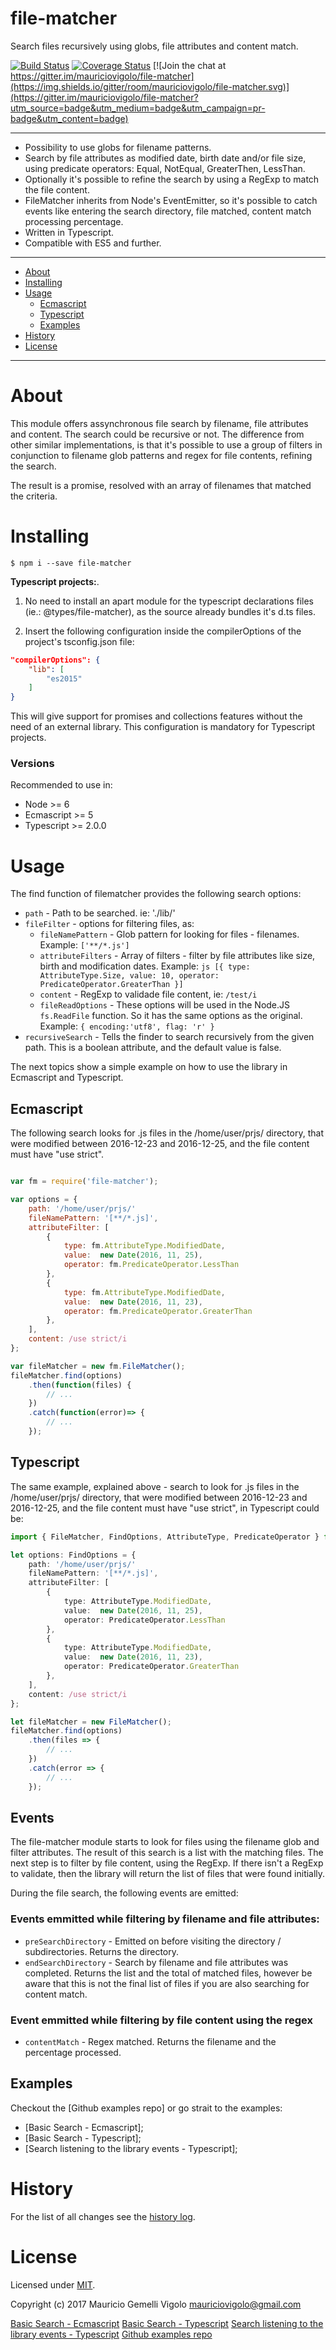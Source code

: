 file-matcher
=====================
Search files recursively using globs, file attributes and content match.


[![Build Status](https://travis-ci.org/mauriciovigolo/file-matcher.svg?branch=master)](https://travis-ci.org/mauriciovigolo/file-matcher)
[![Coverage Status](https://coveralls.io/repos/github/mauriciovigolo/file-matcher/badge.svg?branch=master)](https://coveralls.io/github/mauriciovigolo/file-matcher?branch=master)
[![Join the chat at https://gitter.im/mauriciovigolo/file-matcher](https://img.shields.io/gitter/room/mauriciovigolo/file-matcher.svg)](https://gitter.im/mauriciovigolo/file-matcher?utm_source=badge&utm_medium=badge&utm_campaign=pr-badge&utm_content=badge)

---

* Possibility to use globs for filename patterns.
* Search by file attributes as modified date, birth date and/or file size, using predicate operators: Equal, NotEqual, GreaterThen, LessThan.
* Optionally it's possible to refine the search by using a RegExp to match the file content.
* FileMatcher inherits from Node's EventEmitter, so it's possible to catch events like entering the search directory, file matched, content match processing percentage.
* Written in Typescript.
* Compatible with ES5 and further.

---

* [About](#about)
* [Installing](#installing)
* [Usage](#usage)
    - [Ecmascript](#ecmascript)
    - [Typescript](#typescript)
    - [Examples](#examples)
* [History](#history)
* [License](#license)

---


# About

This module offers assynchronous file search by filename, file attributes and content. The search could be recursive or not. The difference
from other similar implementations, is that it's possible to use a group of filters in conjunction to filename glob patterns and regex
for file contents, refining the search.

The result is a promise, resolved with an array of filenames that matched the criteria.


# Installing

```
$ npm i --save file-matcher
```
**Typescript projects:**. 
1. No need to install an apart module for the typescript declarations files (ie.: @types/file-matcher),
as the source already bundles it's d.ts files.

2. Insert the following configuration inside the compilerOptions of the project's tsconfig.json file:

``` json
"compilerOptions": {
    "lib": [
        "es2015"
    ]    
}  
```
This will give support for promises and collections features without the need of an external library. This configuration is mandatory for Typescript projects.


### Versions
Recommended to use in:
- Node >= 6
- Ecmascript >= 5
- Typescript >= 2.0.0


# Usage

The find function of filematcher provides the following search options:

* `path` -  Path to be searched. ie: './lib/'
* `fileFilter` -  options for filtering files, as:
    - `fileNamePattern` - Glob pattern for looking for files - filenames. Example: ```['**/*.js'] ```
    - `attributeFilters` - Array of filters - filter by file attributes like size, birth and modification dates. Example: ```js [{ type: AttributeType.Size, value: 10, operator: PredicateOperator.GreaterThan }] ```
    - `content` - RegExp to validade file content, ie: ```/test/i ```
    - `fileReadOptions` - These options will be used in the Node.JS `fs.ReadFile` function. So it has the same options as the original. Example: ```{ encoding:'utf8', flag: 'r' }```
* `recursiveSearch` - Tells the finder to search recursively from the given path. This is a boolean attribute, and the default value is false.

The next topics show a simple example on how to use the library in Ecmascript and Typescript.


## Ecmascript

The following search looks for .js files in the /home/user/prjs/ directory, that were
modified between 2016-12-23 and 2016-12-25, and the file content must have "use strict".


``` javascript

var fm = require('file-matcher');

var options = {
    path: '/home/user/prjs/'
    fileNamePattern: '[**/*.js]',
    attributeFilter: [
        {
            type: fm.AttributeType.ModifiedDate,
            value:  new Date(2016, 11, 25),
            operator: fm.PredicateOperator.LessThan
        },
        {
            type: fm.AttributeType.ModifiedDate,
            value:  new Date(2016, 11, 23),
            operator: fm.PredicateOperator.GreaterThan
        },
    ],
    content: /use strict/i
};

var fileMatcher = new fm.FileMatcher();
fileMatcher.find(options)
    .then(function(files) {
        // ...
    })
    .catch(function(error)=> {
        // ...
    });
```


## Typescript

The same example, explained above - search to look for .js files in the /home/user/prjs/ directory, that were
modified between 2016-12-23 and 2016-12-25, and the file content must have "use strict", in Typescript could
be:


``` typescript
import { FileMatcher, FindOptions, AttributeType, PredicateOperator } from 'file-matcher';

let options: FindOptions = {
    path: '/home/user/prjs/'
    fileNamePattern: '[**/*.js]',
    attributeFilter: [
        {
            type: AttributeType.ModifiedDate,
            value:  new Date(2016, 11, 25),
            operator: PredicateOperator.LessThan
        },
        {
            type: AttributeType.ModifiedDate,
            value:  new Date(2016, 11, 23),
            operator: PredicateOperator.GreaterThan
        },
    ],
    content: /use strict/i
};

let fileMatcher = new FileMatcher();
fileMatcher.find(options)
    .then(files => {
        // ...
    })
    .catch(error => {
        // ...
    });

```


## Events
The file-matcher module starts to look for files using the filename glob and filter attributes. The result of this search is a list with the matching files. The next step is to filter by file content, using the RegExp. If there isn't a RegExp to validate, then the library will return the list of files that were found initially.

During the file search, the following events are emitted:
### Events emmitted while filtering by filename and file attributes:
* `preSearchDirectory` - Emitted on before visiting the directory / subdirectories. Returns the directory.
* `endSearchDirectory` - Search by filename and file attributes was completed. Returns the list and the total of matched files, however be aware that this is not the final list of files if you are also searching for content match.
### Event emmitted while filtering by file content using the regex
* `contentMatch` - Regex matched. Returns the filename and the percentage processed.


## Examples
Checkout the [Github examples repo] or go strait to the examples:

* [Basic Search - Ecmascript];
* [Basic Search - Typescript];
* [Search listening to the library events - Typescript];


# History
For the list of all changes see the [history log](CHANGELOG.md).


# License

Licensed under [MIT](LICENSE.md).

Copyright (c) 2017 Mauricio Gemelli Vigolo <mauriciovigolo@gmail.com>


[Basic Search - Ecmascript](https://github.com/mauriciovigolo/file-matcher-examples/tree/master/basic-search-es)
[Basic Search - Typescript](https://github.com/mauriciovigolo/file-matcher-examples/tree/master/basic-search-ts)
[Search listening to the library events - Typescript](https://github.com/mauriciovigolo/file-matcher-examples/tree/master/events-search-ts)
[Github examples repo](https://github.com/mauriciovigolo/file-matcher-examples#README)